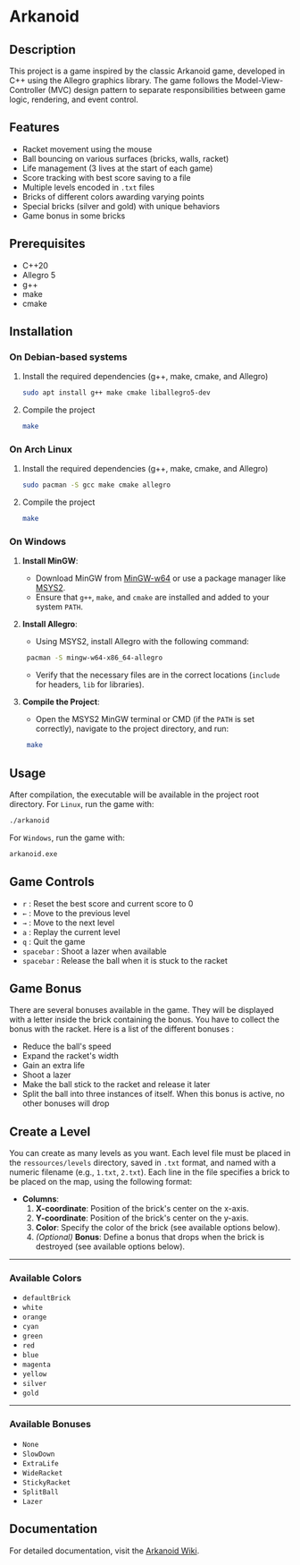 # Arkanoid

## Description

This project is a game inspired by the classic Arkanoid game, developed in C++
using the Allegro graphics library. The game follows the Model-View-Controller
(MVC) design pattern to separate responsibilities between game logic,
rendering, and event control.

## Features

- Racket movement using the mouse
- Ball bouncing on various surfaces (bricks, walls, racket)
- Life management (3 lives at the start of each game)
- Score tracking with best score saving to a file
- Multiple levels encoded in `.txt` files
- Bricks of different colors awarding varying points
- Special bricks (silver and gold) with unique behaviors
- Game bonus in some bricks

## Prerequisites

- C++20
- Allegro 5
- g++
- make
- cmake

## Installation

### On Debian-based systems

1. Install the required dependencies (g++, make, cmake, and Allegro)

    ```sh
    sudo apt install g++ make cmake liballegro5-dev
    ```

2. Compile the project

    ```sh
    make
    ```

### On Arch Linux

1. Install the required dependencies (g++, make, cmake, and Allegro)

    ```sh
    sudo pacman -S gcc make cmake allegro
    ```

2. Compile the project

    ```sh
    make
    ```

### On Windows

1. **Install MinGW**:
   - Download MinGW from [MinGW-w64](https://www.mingw-w64.org/) or use a package manager like [MSYS2](https://www.msys2.org/).
   - Ensure that `g++`, `make`, and `cmake` are installed and added to your system `PATH`.

2. **Install Allegro**:
   - Using MSYS2, install Allegro with the following command:

    ```sh
     pacman -S mingw-w64-x86_64-allegro 
    ```

    - Verify that the necessary files are in the correct locations (`include` for headers, `lib` for libraries).

3. **Compile the Project**:
   - Open the MSYS2 MinGW terminal or CMD (if the `PATH` is set correctly), navigate to the project directory, and run:
    
    ```sh
     make
    ```

## Usage

After compilation, the executable will be available in the project root directory. For `Linux`, run the game with:

```sh
./arkanoid
```

For `Windows`, run the game with:

```cmd
arkanoid.exe
```

## Game Controls

- `r` : Reset the best score and current score to 0
- `←` : Move to the previous level
- `→` : Move to the next level
- `a` : Replay the current level
- `q` : Quit the game
- `spacebar` : Shoot a lazer when available
- `spacebar` : Release the ball when it is stuck to the racket

## Game Bonus

There are several bonuses available in the game. They will be displayed with
a letter inside the brick containing the bonus. You have to collect the
bonus with the racket. Here is a list of the different bonuses :

- Reduce the ball's speed
- Expand the racket's width
- Gain an extra life
- Shoot a lazer
- Make the ball stick to the racket and release it later
- Split the ball into three instances of itself. When this bonus is
active, no other bonuses will drop

## Create a Level

You can create as many levels as you want. Each level file must be placed in
the `ressources/levels` directory, saved in `.txt` format, and named with a
numeric filename (e.g., `1.txt`, `2.txt`). Each line in the file specifies a
brick to be placed on the map, using the following format:

- **Columns**:  
  1. **X-coordinate**: Position of the brick's center on the x-axis.  
  2. **Y-coordinate**: Position of the brick's center on the y-axis.  
  3. **Color**: Specify the color of the brick (see available options
      below).  
  4. *(Optional)* **Bonus**: Define a bonus that drops when the brick
      is destroyed (see available options below).

---

### Available Colors

- `defaultBrick`
- `white`
- `orange`
- `cyan`
- `green`
- `red`
- `blue`
- `magenta`
- `yellow`
- `silver`
- `gold`

---

### Available Bonuses

- `None`
- `SlowDown`
- `ExtraLife`
- `WideRacket`
- `StickyRacket`
- `SplitBall`
- `Lazer`

## Documentation

For detailed documentation, visit the [Arkanoid Wiki](https://github.com/Evr5/arkanoid/wiki).

